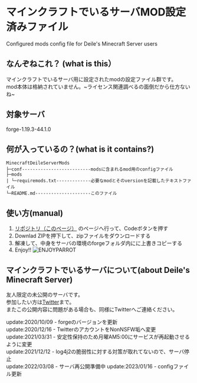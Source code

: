 # マインクラフトでいるサーバMOD設定済みファイル

Configured mods config file for Deile's Minecraft Server users

## なんぞねこれ？ (what is this）

マインクラフトでいるサーバ用に設定されたmodの設定ファイル群です。  
mod本体は格納されていません。~ライセンス関連調べるの面倒だから仕方ないね~

## 対象サーバ

forge-1.19.3-44.1.0

## 何が入っているの？(what is it contains?)

    MinecraftDeileServerMods
    ├─conf--------------------------modsに含まれるmod用のconfigファイル
    ├─mods
    | └─requiremods.txt-------------必要なmodとそのversionを記載したテキストファイル
    └─README.md---------------------このファイル

## 使い方(manual)

1. [リポジトリ（このページ）](https://github.com/K-MountainBook/MinecraftDeileServerMods) のページへ行って、Codeボタンを押す
1. Downlad ZIPを押下して、zipファイルをダウンロードする
1. 解凍して、中身をサーバの環境のforgeフォルダ内にに上書きコピーする
1. Enjoy!!
![ENJOYPARROT](https://cultofthepartyparrot.com/parrots/tripletsparrot.gif)

## マインクラフトでいるサーバについて(about Deile's Minecraft Server)

友人限定の未公開のサーバです。  
参加したい方は[Twitter](https://twitter.com/deilechang)まで。  
またこの公開内容に問題がある場合も、同様にTwitterへご連絡ください。  

update:2020/10/09 - forgeのバージョンを更新  
update:2020/12/16 - TwitterのアカウントをNonNSFW垢へ変更  
update:2021/03/31 - 安定性保持のため月曜AM5:00にサービスが再起動させるように変更  
update:2021/12/12 - log4j2の脆弱性に対する対策が取れてないので、サーバ停止  
update:2022/03/08 - サーバ再公開準備中
update:2023/01/16 - configファイル更新

